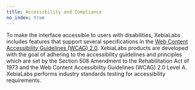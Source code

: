 ```yaml
---
title: Accessibility and Compliance
no_index: true
---
```


To make the interface accessible to users with disabilities, XebiaLabs includes features that support several specifications in the [Web Content Accessibility Guidelines (WCAG) 2.0](https://www.w3.org/TR/WCAG20/). XebiaLabs products are developed with the goal of adhering to the accessibility guidelines and principles which are set by the Section 508 Amendment to the Rehabilitation Act of 1973 and the Web Content Accessibility Guidelines (WCAG) 2.0 Level A.  XebiaLabs performs industry standards testing for accessibility requirements.
